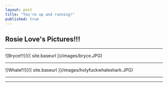 ```yaml
---
layout: post
title: "You're up and running!"
published: true
---
```

Rosie Love's Pictures!!!
----
****

![Bryce!!!]({{ site.baseurl }}/images/bryce.JPG)

----

![Whale!!!]({{ site.baseurl }}/images/holyfuckwhaleshark.JPG)

----
****